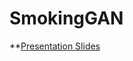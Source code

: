 # SmokingGAN
 
 **[Presentation Slides](https://docs.google.com/presentation/d/1vP4G4TRBLdYtgEpjr3TMdAcr0W6Q4Yo0psj4TbhxiDI/edit?usp=sharing)

